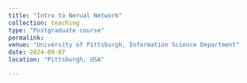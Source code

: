 ```yaml
---
title: "Intro to Nerual Network" 
collection: teaching
type: "Postgraduate course"
permalink: 
venue: "University of Pittsburgh, Information Science Department"
date: 2024-09-07
location: "Pittsburgh, USA"

---
```

